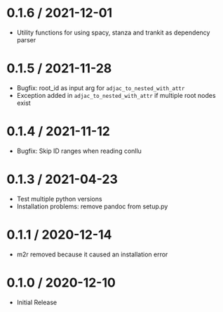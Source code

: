 # 0.1.6 / 2021-12-01

  * Utility functions for using spacy, stanza and trankit as dependency parser

# 0.1.5 / 2021-11-28

  * Bugfix: root_id as input arg for `adjac_to_nested_with_attr`
  * Exception added in `adjac_to_nested_with_attr` if multiple root nodes exist

# 0.1.4 / 2021-11-12

  * Bugfix: Skip ID ranges when reading conllu

# 0.1.3 / 2021-04-23

  * Test multiple python versions
  * Installation problems: remove pandoc from setup.py

# 0.1.1 / 2020-12-14

  * m2r removed because it caused an installation error

# 0.1.0 / 2020-12-10

  * Initial Release
